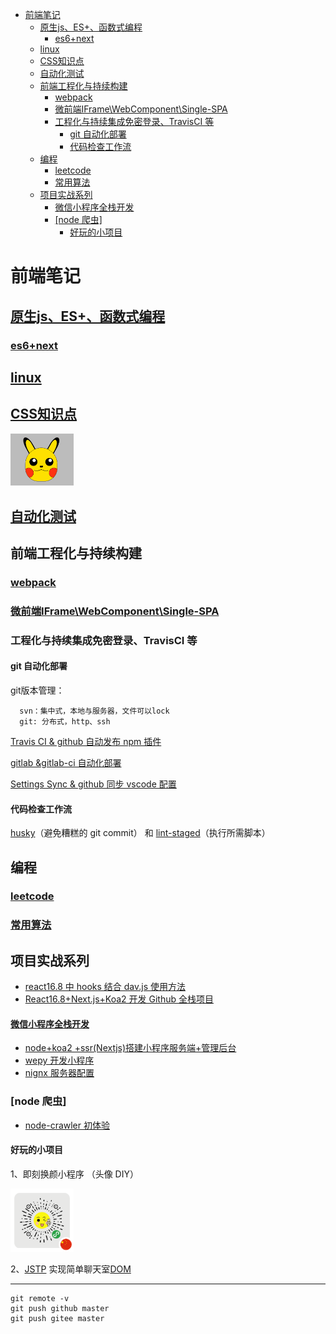<!-- START doctoc generated TOC please keep comment here to allow auto update -->
<!-- DON'T EDIT THIS SECTION, INSTEAD RE-RUN doctoc TO UPDATE -->


- [前端笔记](#%E5%89%8D%E7%AB%AF%E7%AC%94%E8%AE%B0)
  - [原生js、ES+、函数式编程](#%E5%8E%9F%E7%94%9Fjses%E5%87%BD%E6%95%B0%E5%BC%8F%E7%BC%96%E7%A8%8B)
    - [es6+next](#es6next)
  - [linux](#linux)
  - [CSS知识点](#css%E7%9F%A5%E8%AF%86%E7%82%B9)
  - [自动化测试](#%E8%87%AA%E5%8A%A8%E5%8C%96%E6%B5%8B%E8%AF%95)
  - [前端工程化与持续构建](#%E5%89%8D%E7%AB%AF%E5%B7%A5%E7%A8%8B%E5%8C%96%E4%B8%8E%E6%8C%81%E7%BB%AD%E6%9E%84%E5%BB%BA)
    - [webpack](#webpack)
    - [微前端IFrame\WebComponent\Single-SPA](#%E5%BE%AE%E5%89%8D%E7%AB%AFiframe%5Cwebcomponent%5Csingle-spa)
    - [工程化与持续集成免密登录、TravisCI 等](#%E5%B7%A5%E7%A8%8B%E5%8C%96%E4%B8%8E%E6%8C%81%E7%BB%AD%E9%9B%86%E6%88%90%E5%85%8D%E5%AF%86%E7%99%BB%E5%BD%95travisci-%E7%AD%89)
      - [git 自动化部署](#git-%E8%87%AA%E5%8A%A8%E5%8C%96%E9%83%A8%E7%BD%B2)
      - [代码检查工作流](#%E4%BB%A3%E7%A0%81%E6%A3%80%E6%9F%A5%E5%B7%A5%E4%BD%9C%E6%B5%81)
  - [编程](#%E7%BC%96%E7%A8%8B)
    - [leetcode](#leetcode)
    - [常用算法](#%E5%B8%B8%E7%94%A8%E7%AE%97%E6%B3%95)
  - [项目实战系列](#%E9%A1%B9%E7%9B%AE%E5%AE%9E%E6%88%98%E7%B3%BB%E5%88%97)
      - [微信小程序全栈开发](#%E5%BE%AE%E4%BF%A1%E5%B0%8F%E7%A8%8B%E5%BA%8F%E5%85%A8%E6%A0%88%E5%BC%80%E5%8F%91)
    - [[node 爬虫]](#node-%E7%88%AC%E8%99%AB)
      - [好玩的小项目](#%E5%A5%BD%E7%8E%A9%E7%9A%84%E5%B0%8F%E9%A1%B9%E7%9B%AE)

<!-- END doctoc generated TOC please keep comment here to allow auto update -->

# 前端笔记

## [原生js、ES+、函数式编程](/book/js.MD)
### [es6+next](/book/es6.md)
## [linux](/book/linux.MD)
## [CSS知识点](/book/CSS.MD)

<img src="code/css/images/Pikachu.gif" width="20%">

## [自动化测试](/book/test.MD)

## 前端工程化与持续构建

### [webpack](/book/micro-frontends.md)

### [微前端IFrame\WebComponent\Single-SPA](/book/micro-frontends.md)

### 工程化与持续集成免密登录、TravisCI 等

#### git 自动化部署
git版本管理：

      svn：集中式，本地与服务器，文件可以lock
      git: 分布式，http、ssh

[Travis CI & github 自动发布 npm 插件](/book/TravisCI.MD)

[gitlab &gitlab-ci 自动化部署](/book/gitlab-ci.MD)

[Settings Sync & github 同步 vscode 配置](/book/vscode.MD)

#### 代码检查工作流
[husky](https://github.com/typicode/husky)（避免糟糕的 git commit） 和 [lint-staged](https://github.com/okonet/lint-staged)（执行所需脚本）


## 编程

### [leetcode](/book/leetcode.MD)

### [常用算法](/book/algorithm.MD)

## 项目实战系列

-   [react16.8 中 hooks 结合 dav.js 使用方法](/code/reacthooks/src/pages/test/hooks.js)
-   [React16.8+Next.js+Koa2 开发 Github 全栈项目](/book/react16.8.MD)

#### [微信小程序全栈开发](/book/wechat-project-info.MD)

-   [node+koa2 +ssr(Nextjs)搭建小程序服务端+管理后台](/book/koa2-serve.MD)
-   [wepy 开发小程序](/book/wepy-app.MD)
-   [nignx 服务器配置](/book/nignx-config.MD)

### [node 爬虫]

-   [node-crawler 初体验]()

#### 好玩的小项目

1、即刻换颜小程序 （头像 DIY）

<img src="./static/wxapp.png" width="20%">

2、[JSTP](https://metarhia.github.io/jstp/api/server/) 实现简单聊天室[DOM](/code/node-server/README.md)

------------------------------
```
git remote -v
git push github master
git push gitee master
```